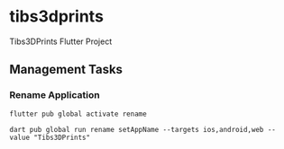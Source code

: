 # tibs3dprints

Tibs3DPrints Flutter Project

## Management Tasks

### Rename Application

```text
flutter pub global activate rename

dart pub global run rename setAppName --targets ios,android,web --value "Tibs3DPrints"
```
